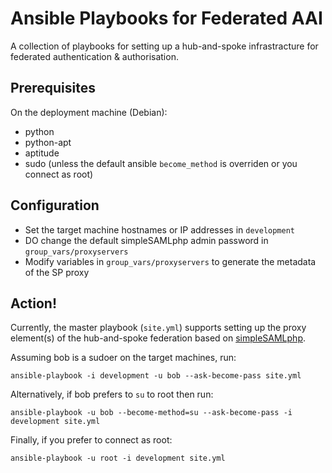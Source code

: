 # Ansible Playbooks for Federated AAI

A collection of playbooks for setting up a hub-and-spoke infrastracture for federated authentication & authorisation. 

## Prerequisites

On the deployment machine (Debian):
* python
* python-apt
* aptitude
* sudo (unless the default ansible `become_method` is overriden or you connect as root)

## Configuration

* Set the target machine hostnames or IP addresses in `development`
* DO change the default simpleSAMLphp admin password in `group_vars/proxyservers`
* Modify variables in `group_vars/proxyservers` to generate the metadata of the SP proxy 

## Action!

Currently, the master playbook (`site.yml`) supports setting up the proxy element(s) of the hub-and-spoke federation based on [simpleSAMLphp](https://simplesamlphp.org).

Assuming bob is a sudoer on the target machines, run:

    ansible-playbook -i development -u bob --ask-become-pass site.yml

Alternatively, if bob prefers to `su` to root then run:

    ansible-playbook -u bob --become-method=su --ask-become-pass -i development site.yml

Finally, if you prefer to connect as root:

    ansible-playbook -u root -i development site.yml
